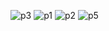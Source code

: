 ![p3](https://user-images.githubusercontent.com/99581506/187749609-a3b68949-c6fd-4379-a27f-0d2acf4aaa92.png)
![p1](https://user-images.githubusercontent.com/99581506/187749639-87d688bd-20ed-465b-9ca5-f863d6662cdf.png)
![p2](https://user-images.githubusercontent.com/99581506/187749646-550a29af-0f1c-47c6-ba0e-553b8c07d29d.png)
![p5](https://user-images.githubusercontent.com/99581506/187750949-f2329cf1-585e-4b30-9c64-8ea134019790.png)

